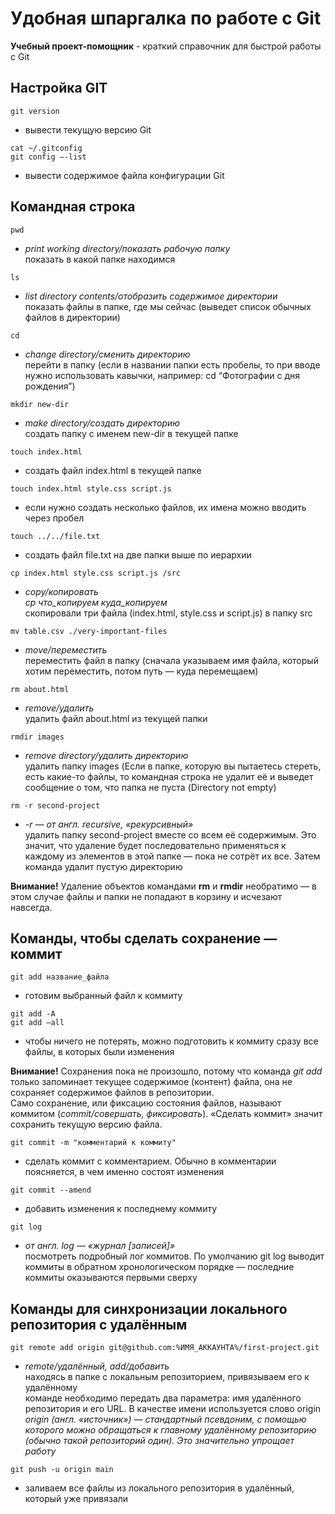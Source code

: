 # Удобная шпаргалка по работе с Git  

**Учебный проект-помощник** - краткий справочник для быстрой работы с Git

## Настройка GIT

```	
git version
```
* вывести текущую версию Git

```	
cat ~/.gitconfig  
git config –-list
```
* вывести содержимое файла конфигурации Git

## Командная строка

```
pwd
```
* *print working directory/показать рабочую папку* <br>
показать в какой папке находимся

```
ls
```
* *list directory contents/отобразить содержимое директории* <br>
показать файлы в папке, где мы сейчас (выведет список обычных файлов в директории)

```
cd
```
* *change directory/сменить директорию* <br>
перейти в папку (если в названии папки есть пробелы, то при вводе нужно использовать кавычки, например: cd “Фотографии с дня рождения”)

```
mkdir new-dir
```
* *make directory/создать директорию* <br>
создать папку с именем new-dir в текущей папке

```	
touch index.html
```
* создать файл index.html в текущей папке

```	
touch index.html style.css script.js
```
* если нужно создать несколько файлов, их имена можно вводить через пробел

```	
touch ../../file.txt
```
* создать файл file.txt на две папки выше по иерархии

```	
cp index.html style.css script.js /src
```
* *copy/копировать* <br>
*cp что_копируем куда_копируем* <br>
скопировали три файла (index.html, style.css и script.js) в папку src

```	
mv table.csv ./very-important-files
```
* *move/переместить* <br>
переместить файл в папку (сначала указываем имя файла, который хотим переместить, потом путь — куда перемещаем)

```	
rm about.html
```
* *remove/удалить* <br>
удалить файл about.html из текущей папки

```	
rmdir images
```
* *remove directory/удалить директорию* <br>
удалить папку images (Если в папке, которую вы пытаетесь стереть, есть какие-то файлы, то командная строка не удалит её и выведет сообщение о том, что папка не пуста (Directory not empty)

```	
rm -r second-project
```
* *-r — от англ. recursive, «рекурсивный»* <br>
удалить папку second-project вместе со всем её содержимым. Это значит, что удаление будет последовательно применяться к каждому из элементов в этой папке — пока не сотрёт их все. Затем команда удалит пустую директорию

**Внимание!** Удаление объектов командами **rm** и **rmdir** необратимо — в этом случае файлы и папки не попадают в корзину и исчезают навсегда.

## Команды, чтобы сделать сохранение — коммит

```	
git add название_файла
```
* готовим выбранный файл к коммиту

```	
git add -A 
git add –all
```
* чтобы ничего не потерять, можно подготовить к коммиту сразу все файлы, в которых были изменения

**Внимание!** Сохранения пока не произошло, потому что команда *git add* только запоминает текущее содержимое (контент) файла, она не сохраняет содержимое файлов в репозитории. <br>
Само сохранение, или фиксацию состояния файлов, называют коммитом (*commit/совершать, фиксировать*). «Сделать коммит» значит сохранить текущую версию файла.

```	
git commit -m "комментарий к коммиту"
```
* сделать коммит с комментарием. Обычно в комментарии поясняется, в чем именно состоят изменения

```	
git commit --amend
```
* добавить изменения к последнему коммиту

```	
git log
```
* *от англ. log — «журнал [записей]»* <br>
посмотреть подробный лог коммитов. По умолчанию git log выводит коммиты в обратном хронологическом порядке — последние коммиты оказываются первыми сверху

## Команды для синхронизации локального репозитория с удалённым

```	
git remote add origin git@github.com:%ИМЯ_АККАУНТА%/first-project.git
```
* *remote/удалённый, add/добавить* <br>
находясь в папке с локальным репозиторием, привязываем его к удалённому <br>
команде необходимо передать два параметра: имя удалённого репозитория и его URL. В качестве имени используется слово origin <br>
*origin (англ. «источник») — стандартный псевдоним, с помощью которого можно обращаться к главному удалённому репозиторию (обычно такой репозиторий один). Это значительно упрощает работу*

```	
git push -u origin main
```
* заливаем все файлы из локального репозитория в удалённый, который уже привязали
